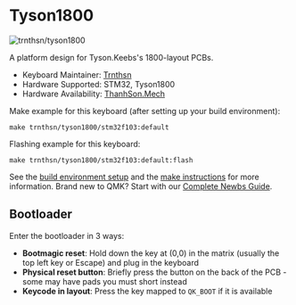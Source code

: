 # Tyson1800

![trnthsn/tyson1800](https://live.staticflickr.com/65535/54831085972_2e012d7276_c.jpg)

A platform design for Tyson.Keebs's 1800-layout PCBs. 

* Keyboard Maintainer: [Trnthsn](https://github.com/trnthsn)
* Hardware Supported: STM32, Tyson1800
* Hardware Availability: [ThanhSon.Mech](https://www.facebook.com/ThanhSon.mech)

Make example for this keyboard (after setting up your build environment):

    make trnthsn/tyson1800/stm32f103:default

Flashing example for this keyboard:

    make trnthsn/tyson1800/stm32f103:default:flash

See the [build environment setup](https://docs.qmk.fm/#/getting_started_build_tools) and the [make instructions](https://docs.qmk.fm/#/getting_started_make_guide) for more information. Brand new to QMK? Start with our [Complete Newbs Guide](https://docs.qmk.fm/#/newbs).

## Bootloader

Enter the bootloader in 3 ways:

* **Bootmagic reset**: Hold down the key at (0,0) in the matrix (usually the top left key or Escape) and plug in the keyboard
* **Physical reset button**: Briefly press the button on the back of the PCB - some may have pads you must short instead
* **Keycode in layout**: Press the key mapped to `QK_BOOT` if it is available
